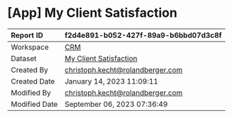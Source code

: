 



# [App] My Client Satisfaction

|Report ID|f2d4e891-b052-427f-89a9-b6bbd07d3c8f|
| :--- | :--- |
|Workspace|[CRM](../Workspaces/CRM.md)|
|Dataset|[My Client Satisfaction](../Datasets/My-Client-Satisfaction.md)|
|Created By|christoph.kecht@rolandberger.com|
|Created Date|January 14, 2023 11:09:11|
|Modified By|christoph.kecht@rolandberger.com|
|Modified Date|September 06, 2023 07:36:49|

